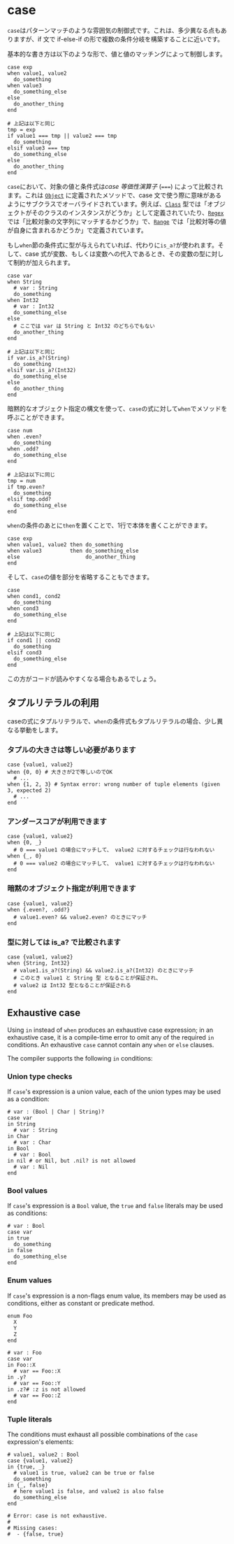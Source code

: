# case

`case`はパターンマッチのような雰囲気の制御式です。これは、多少異なる点もありますが、if 文で if-else-if の形で複数の条件分岐を構築することに近いです。

基本的な書き方は以下のような形で、値と値のマッチングによって制御します。

```crystal
case exp
when value1, value2
  do_something
when value3
  do_something_else
else
  do_another_thing
end

# 上記は以下と同じ
tmp = exp
if value1 === tmp || value2 === tmp
  do_something
elsif value3 === tmp
  do_something_else
else
  do_another_thing
end
```

`case`において、対象の値と条件式は*case 等価性演算子* (`===`) によって比較されます。これは [`Object`](https://crystal-lang.org/api/Object.html#%3D%3D%3D%28other%29-instance-method) に定義されたメソッドで、case 文で使う際に意味があるようにサブクラスでオーバライドされています。例えば、[`Class`](https://crystal-lang.org/api/Class.html#%3D%3D%3D%28other%29-instance-method) 型では「オブジェクトがそのクラスのインスタンスがどうか」として定義されていたり、[`Regex`](https://crystal-lang.org/api/Regex.html#%3D%3D%3D%28other%3AString%29-instance-method) では「比較対象の文字列にマッチするかどうか」で、[`Range`](https://crystal-lang.org/api/Range.html#%3D%3D%3D%28value%29-instance-method) では「比較対等の値が自身に含まれるかどうか」で定義されています。

もし`when`節の条件式に型が与えられていれば、代わりに`is_a?`が使われます。そして、case 式が変数、もしくは変数への代入であるとき、その変数の型に対して制約が加えられます。

```crystal
case var
when String
  # var : String
  do_something
when Int32
  # var : Int32
  do_something_else
else
  # ここでは var は String と Int32 のどちらでもない
  do_another_thing
end

# 上記は以下と同じ
if var.is_a?(String)
  do_something
elsif var.is_a?(Int32)
  do_something_else
else
  do_another_thing
end
```

暗黙的なオブジェクト指定の構文を使って、`case`の式に対して`when`でメソッドを呼ぶことができます。

```crystal
case num
when .even?
  do_something
when .odd?
  do_something_else
end

# 上記は以下に同じ
tmp = num
if tmp.even?
  do_something
elsif tmp.odd?
  do_something_else
end
```

`when`の条件のあとに`then`を置くことで、1行で本体を書くことができます。

```crystal
case exp
when value1, value2 then do_something
when value3         then do_something_else
else                     do_another_thing
end
```

そして、`case`の値を部分を省略することもできます。

```crystal
case
when cond1, cond2
  do_something
when cond3
  do_something_else
end

# 上記は以下に同じ
if cond1 || cond2
  do_something
elsif cond3
  do_something_else
end
```

この方がコードが読みやすくなる場合もあるでしょう。

## タプルリテラルの利用

caseの式にタプルリテラルで、`when`の条件式もタプルリテラルの場合、少し異なる挙動をします。

### タプルの大きさは等しい必要があります

```{.crystal nocheck}
case {value1, value2}
when {0, 0} # 大きさが2で等しいのでOK
  # ...
when {1, 2, 3} # Syntax error: wrong number of tuple elements (given 3, expected 2)
  # ...
end
```

### アンダースコアが利用できます

```crystal
case {value1, value2}
when {0, _}
  # 0 === value1 の場合にマッチして、 value2 に対するチェックは行なわれない
when {_, 0}
  # 0 === value2 の場合にマッチして、 value1 に対するチェックは行なわれない
end
```

### 暗黙のオブジェクト指定が利用できます

```crystal
case {value1, value2}
when {.even?, .odd?}
  # value1.even? && value2.even? のときにマッチ
end
```

### 型に対しては is_a? で比較されます

```crystal
case {value1, value2}
when {String, Int32}
  # value1.is_a?(String) && value2.is_a?(Int32) のときにマッチ
  # このとき value1 と String 型 となることが保証され、
  # value2 は Int32 型となることが保証される
end
```

## Exhaustive case

Using `in` instead of `when` produces an exhaustive case expression; in an exhaustive case, it is a compile-time error to omit any of the required `in` conditions. An exhaustive `case` cannot contain any `when` or `else` clauses.

The compiler supports the following `in` conditions:

### Union type checks

If `case`'s expression is a union value, each of the union types may be used as a condition:

```crystal
# var : (Bool | Char | String)?
case var
in String
  # var : String
in Char
  # var : Char
in Bool
  # var : Bool
in nil # or Nil, but .nil? is not allowed
  # var : Nil
end
```

### Bool values

If `case`'s expression is a `Bool` value, the `true` and `false` literals may be used as conditions:

```crystal
# var : Bool
case var
in true
  do_something
in false
  do_something_else
end
```

### Enum values

If `case`'s expression is a non-flags enum value, its members may be used as conditions, either as constant or predicate method.

```crystal
enum Foo
  X
  Y
  Z
end

# var : Foo
case var
in Foo::X
  # var == Foo::X
in .y?
  # var == Foo::Y
in .z?# :z is not allowed
  # var == Foo::Z
end
```

### Tuple literals

The conditions must exhaust all possible combinations of the `case` expression's elements:

```crystal
# value1, value2 : Bool
case {value1, value2}
in {true, _}
  # value1 is true, value2 can be true or false
  do_something
in {_, false}
  # here value1 is false, and value2 is also false
  do_something_else
end

# Error: case is not exhaustive.
#
# Missing cases:
#  - {false, true}
```
